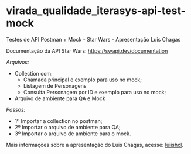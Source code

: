 # virada_qualidade_iterasys-api-test-mock
Testes de API Postman + Mock  - Star Wars - Apresentação Luis Chagas

Documentação da API Star Wars: https://swapi.dev/documentation

*Arquivos:*
- Collection com:
  - Chamada principal e exemplo para uso no mock;
  - Listagem de Personagens
  - Consulta Personagem por ID e exemplo para uso no mock;
- Arquivo de ambiente para QA e Mock

*Passos:*
- 1º Importar a collection no postman;
- 2º Importar o arquivo de ambiente para QA;
- 3º Importar o arquivo de ambiente para o mock.

Mais informações sobre a apresentação do Luis Chagas, acesse: [luiishcl](https://github.com/luiishcl/viradaqualidade-api-test-mock).

